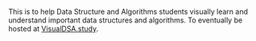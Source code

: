 This is to help Data Structure and Algorithms students visually learn and understand important data structures and algorithms. To eventually be hosted at [VisualDSA.study](https://VisualDSA.study).